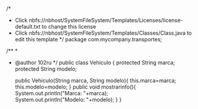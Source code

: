 /*
 * Click nbfs://nbhost/SystemFileSystem/Templates/Licenses/license-default.txt to change this license
 * Click nbfs://nbhost/SystemFileSystem/Templates/Classes/Class.java to edit this template
 */
package com.mycompany.transportes;

/**
 *
 * @author 102ru
 */
public class Vehiculo {
    protected String marca;
    protected String modelo;
    
    public Vehiculo(String marca, String modelo){
        this.marca=marca;
        this.modelo=modelo;
    }
    public void mostrarinfo(){
        System.out.println("Marca: "+marca);  
        System.out.println("Modelo: "+modelo);
    }
}
